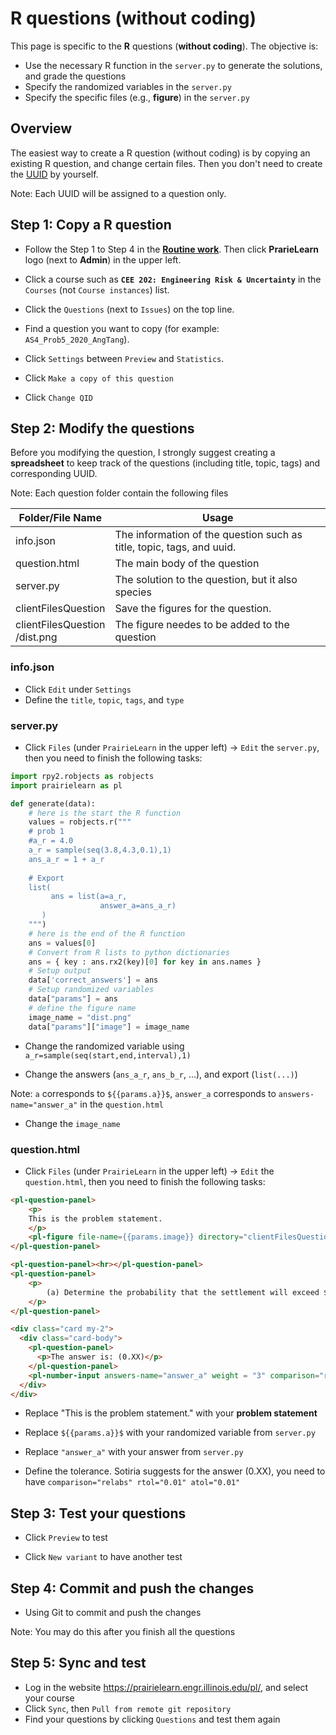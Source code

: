 # R questions (without coding)

This page is specific to the **R** questions (**without coding**). The objective is:

- Use the necessary R function in the `server.py` to generate the solutions, and grade the questions
- Specify the randomized variables in the `server.py`
- Specify the specific files (e.g., **figure**) in the `server.py`

## Overview

The easiest way to create a R question (without coding) is by copying an existing R question, and change certain files. Then you don't need to create the [UUID](https://www.uuidgenerator.net/) by yourself.

Note: Each UUID will be assigned to a question only.

## Step 1: Copy a R question

* Follow the Step 1 to Step 4 in the **[Routine work](https://pl-cee202-docs.readthedocs.io/en/latest/page/setup.html#routine-work)**. Then click **PrarieLearn** logo (next to **Admin**) in the upper left.

* Click a course such as **`CEE 202: Engineering Risk & Uncertainty`** in the `Courses` (not `Course instances`) list.

* Click the `Questions` (next to `Issues`) on the top line.

* Find a question you want to copy (for example: `AS4_Prob5_2020_AngTang`).

* Click `Settings` between `Preview` and `Statistics`.

* Click `Make a copy of this question`

* Click `Change QID`

## Step 2: Modify the questions

Before you modifying the question, I strongly suggest creating a **spreadsheet** to keep track of the questions (including title, topic, tags) and corresponding UUID.

Note: Each question folder contain the following files

| Folder/File Name                 | Usage                                                        |
| -------------------------------- | ------------------------------------------------------------ |
| info.json                        | The information of the question such as title, topic, tags, and uuid. |
| question.html                    | The main body of the question                                |
| server.py                        | The solution to the question, but it also species            |
| clientFilesQuestion              | Save the figures for the question.                           |
| clientFilesQuestion<br>/dist.png | The figure needes to be added to the question                |

### info.json

* Click `Edit` under `Settings`
* Define the `title`, `topic`, `tags`, and `type`

### server.py

* Click `Files` (under `PrairieLearn` in the upper left) &rightarrow; `Edit` the `server.py`, then you need to finish the following tasks:

```python
import rpy2.robjects as robjects
import prairielearn as pl

def generate(data):
    # here is the start the R function
    values = robjects.r("""
    # prob 1
    #a_r = 4.0
    a_r = sample(seq(3.8,4.3,0.1),1)
    ans_a_r = 1 + a_r
    
    # Export
    list(  
         ans = list(a=a_r,
                    answer_a=ans_a_r)
       )
    """)
    # here is the end of the R function
    ans = values[0]
    # Convert from R lists to python dictionaries
    ans = { key : ans.rx2(key)[0] for key in ans.names }
    # Setup output 
    data['correct_answers'] = ans
    # Setup randomized variables
    data["params"] = ans
    # define the figure name
    image_name = "dist.png"
    data["params"]["image"] = image_name
```

* Change the randomized variable using `a_r=sample(seq(start,end,interval),1)`

* Change the answers (`ans_a_r`, `ans_b_r`, ...), and export  (`list(...)`)

Note: `a` corresponds to `${{params.a}}$`, `answer_a` corresponds to `answers-name="answer_a"` in the `question.html`

* Change the `image_name`

### question.html

* Click `Files` (under `PrairieLearn` in the upper left) &rightarrow; `Edit` the `question.html`, then you need to finish the following tasks:

```html
<pl-question-panel>
	<p> 
	This is the problem statement.
	</p>
	<pl-figure file-name={{params.image}} directory="clientFilesQuestion"></pl-figure>
</pl-question-panel>

<pl-question-panel><hr></pl-question-panel>
<pl-question-panel>
	<p>
	    (a) Determine the probability that the settlement will exceed ${{params.a}}$ cm.
	</p>
</pl-question-panel>

<div class="card my-2">
  <div class="card-body">
    <pl-question-panel>
      <p>The answer is: (0.XX)</p>
    </pl-question-panel>
    <pl-number-input answers-name="answer_a" weight = "3" comparison="relabs" rtol="0.01" atol="0.01"></pl-number-input>
  </div>
</div>
```

* Replace "This is the problem statement." with your **problem statement**

* Replace `${{params.a}}$` with your randomized variable from `server.py` 

* Replace `"answer_a"` with your answer from `server.py`

* Define the tolerance. Sotiria suggests for the answer (0.XX), you need to have `comparison="relabs" rtol="0.01" atol="0.01"`

## Step 3: Test your questions

* Click `Preview` to test

* Click `New variant` to have another test

## Step 4: Commit and push the changes

* Using Git to commit and push the changes

Note: You may do this after you finish all the questions

## Step 5: Sync and test 

* Log in the website https://prairielearn.engr.illinois.edu/pl/, and select your course
* Click `Sync`, then `Pull from remote git repository`
* Find your questions by clicking `Questions` and test them again